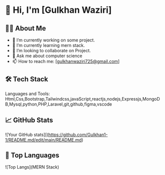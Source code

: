 # 👋 Hi, I'm [Gulkhan Waziri]

## 🧑‍💻 About Me
- 🔭 I’m currently working on some project.
- 🌱 I’m currently learning mern stack.
- 👯 I’m looking to collaborate on Project.
- 💬 Ask me about computer science
- 📫 How to reach me: [gulkhanwaziri725@gmail.com]

## 🛠️ Tech Stack
Languages and Tools:  Html,Css,Bootstrap,Tailwindcss,javaScript,reactjs,nodejs,Expressjs,MongoDB,Mysql,python,PHP,Laravel,git,github,figma,vscode

## 📈 GitHub Stats
![Your GitHub stats][(https://github.com/Gulkhan1-1/README.md/edit/main/README.md)

## 🧮 Top Languages
![Top Langs](MERN Stack)


